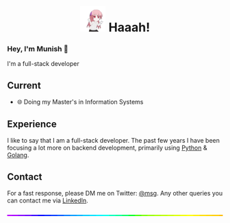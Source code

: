 <h1 align='center'>
  <img src="./dancin.gif" alt="dancin" width="60"/>
  <b>Haaah!</b>
</h1>

### Hey, I'm Munish 👋

I'm a full-stack developer

## Current
- 🌐 Doing my Master's in Information Systems

## Experience
I like to say that I am a full-stack developer. The past few years I have been focusing a lot more on backend development, primarily using [Python](https://www.python.org/) & [Golang](https://go.dev/).

## Contact
For a fast response, please DM me on Twitter: [@msg](https://twitter.com/direct_messages/create/munishmummadi). Any other queries you can contact me via [LinkedIn](https://www.linkedin.com/in/munishmummadi).

<img style="width:100%;height:3px;" src="./bar.gif" />
